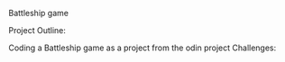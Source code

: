 Battleship game

Project Outline:

Coding a Battleship game as a project from the odin project
Challenges:
